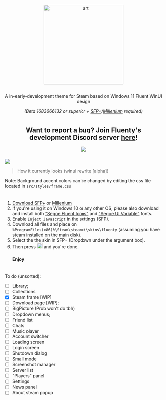 <div align="center">
  <img height="256" alt="art" src="https://github.com/Hexality/Fluenty/assets/17398632/c23da243-3024-4ee9-a763-d6bf00dcada6">
  <h2></h2>
<p>A in-early-development theme for Steam based on Windows 11 Fluent WinUI design</p>
  <p><i>(Beta 1683666132 or superior + <a href="https://github.com/PhantomGamers/SFP/releases">SFP+</a>/<a href="https://github.com/ShadowMonster99/millennium-steam-patcher">Millenium</a> required)</i></p>
  <div align="center">
  <h1></h1>
<h2>Want to report a bug? Join Fluenty's development Discord server <a href="https://discord.gg/GwJxKZnJDT">here</a>!</h2>

  <a href="https://ko-fi.com/U7U71X5BN"><img src="https://ko-fi.com/img/githubbutton_sm.svg"></a>
  </div>
  <div align="left" width="480">
    <div height="20"><h3/></div>
    <img src="https://github.com/Hexality/Fluenty/assets/17398632/3efce610-8d94-4f69-9f03-4d567afe7778">
    <blockquote><p>How it currently looks (winui rewrite [alpha])</p></blockquote>
    <p>Note: Background accent colors can be changed by editing the css file located in <code>src/styles/frame.css</code></p>
  </div>
</div>
<h3> </h3>
<h1> </h1>
<h3> </h3>
<div align="center">
  <ol align="left">
    <li><a href="https://github.com/PhantomGamers/SFP/releases/latest">Download SFP+</a> or <a href="https://github.com/ShadowMonster99/millennium-steam-patcher">Millenium</a></li>
    <li>If you're using it on Windows 10 or any other OS, please also download and install both <a href="https://aka.ms/SegoeFluentIcons">"Segoe Fluent Icons"</a> and <a href="https://aka.ms/SegoeUIVariable">"Segoe UI Variable"</a> fonts.</li>
    <li>Enable <code>Inject Javascript</code> in the settings (SFP).</li>
    <li>Download all files and place on <code>%ProgramFiles(x86)%\Steam\steamui\skins\fluenty</code> (assuming you have steam installed on the main disk).</li>
    <li>Select the the skin in SFP+ (Dropdown under the argument box).</li>
    <li>Then press <img height="18" src="https://github.com/Hexality/Fluenty/assets/17398632/0bba1334-321a-4785-83de-bf4688d130f6"> and you're done.</li>
    <h3></h3>
    <b>Enjoy</b>
  </ol>
</div>
<h3> </h3>
<h1> </h1>
<h3> </h3>

To do (unsorted):
- [ ] Library;
- [ ] Collections
- [x] Steam frame [WIP]
- [ ] Download page [WIP];
- [ ] BigPicture (Prob won't do tbh)
- [ ] Dropdown menus;
- [ ] Friend list
- [ ] Chats
- [ ] Music player
- [ ] Account switcher
- [ ] Loading screen
- [ ] Login screen
- [ ] Shutdown dialog
- [ ] Small mode
- [ ] Screenshot manager
- [ ] Server list
- [ ] "Players" panel
- [ ] Settings
- [ ] News panel
- [ ] About steam popup
